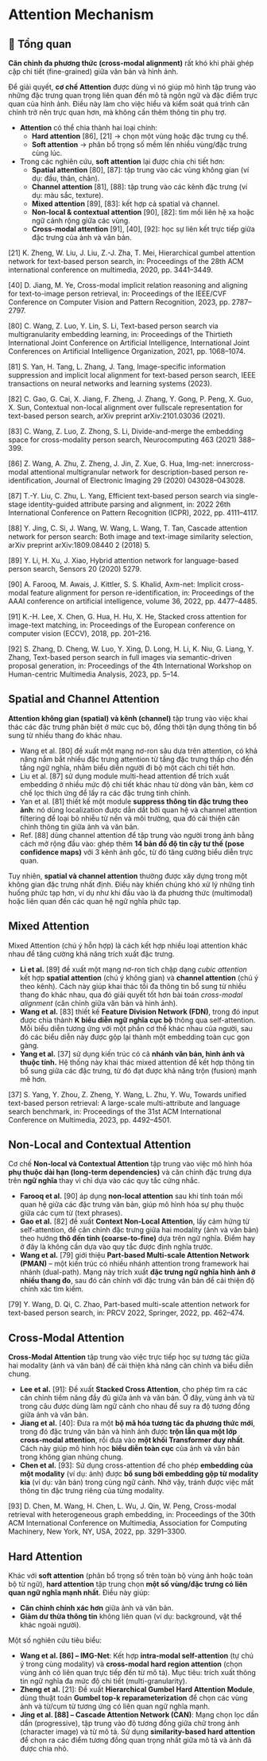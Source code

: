 # Attention Mechanism

## 🧾 Tổng quan
**Căn chỉnh đa phương thức (cross-modal alignment)** rất khó khi phải ghép cặp chi tiết (fine-grained) giữa văn bản và hình ảnh.

Để giải quyết, **cơ chế Attention** được dùng vì nó giúp mô hình tập trung vào những đặc trưng quan trọng liên quan đến mô tả ngôn ngữ và đặc điểm trực quan của hình ảnh. Điều này làm cho việc hiểu và kiểm soát quá trình căn chỉnh trở nên trực quan hơn, mà không cần thêm thông tin phụ trợ.

- **Attention** có thể chia thành hai loại chính:
    - **Hard attention** [86], [21] → chọn một vùng hoặc đặc trưng cụ thể.
    - **Soft attention** → phân bổ trọng số mềm lên nhiều vùng/đặc trưng cùng lúc.
- Trong các nghiên cứu, **soft attention** lại được chia chi tiết hơn:
    - **Spatial attention** [80], [87]: tập trung vào các vùng không gian (ví dụ: đầu, thân, chân).
    - **Channel attention** [81], [88]: tập trung vào các kênh đặc trưng (ví dụ: màu sắc, texture).
    - **Mixed attention** [89], [83]: kết hợp cả spatial và channel.
    - **Non-local & contextual attention** [90], [82]: tìm mối liên hệ xa hoặc ngữ cảnh rộng giữa các vùng.
    - **Cross-modal attention** [91], [40], [92]: học sự liên kết trực tiếp giữa đặc trưng của ảnh và văn bản.

[21] K. Zheng, W. Liu, J. Liu, Z.-J. Zha, T. Mei, Hierarchical gumbel attention network for text-based person search, in: Proceedings of the 28th ACM international conference on multimedia, 2020, pp. 3441–3449.

[40] D. Jiang, M. Ye, Cross-modal implicit relation reasoning and aligning for text-to-image person retrieval, in: Proceedings of the IEEE/CVF Conference on Computer Vision and Pattern Recognition, 2023, pp. 2787–2797.

[80] C. Wang, Z. Luo, Y. Lin, S. Li, Text-based person search via multigranularity embedding learning, in: Proceedings of the Thirtieth International Joint Conference on Artificial Intelligence, International Joint Conferences on Artificial Intelligence Organization, 2021, pp. 1068–1074.

[81] S. Yan, H. Tang, L. Zhang, J. Tang, Image-specific information suppression and implicit local alignment for text-based person search, IEEE transactions on neural networks and learning systems (2023).

[82] C. Gao, G. Cai, X. Jiang, F. Zheng, J. Zhang, Y. Gong, P. Peng, X. Guo, X. Sun, Contextual non-local alignment over fullscale representation for text-based person search, arXiv preprint arXiv:2101.03036 (2021).

[83] C. Wang, Z. Luo, Z. Zhong, S. Li, Divide-and-merge the embedding space for cross-modality person search, Neurocomputing 463 (2021) 388–399.

[86] Z. Wang, A. Zhu, Z. Zheng, J. Jin, Z. Xue, G. Hua, Img-net: innercross-modal attentional multigranular network for description-based person re-identification, Journal of Electronic Imaging 29 (2020) 043028–043028.

[87] T.-Y. Liu, C. Zhu, L. Yang, Efficient text-based person search via single-stage identity-guided attribute parsing and alignment, in: 2022 26th International Conference on Pattern Recognition (ICPR), 2022, pp. 4111–4117.

[88] Y. Jing, C. Si, J. Wang, W. Wang, L. Wang, T. Tan, Cascade attention network for person search: Both image and text-image similarity selection, arXiv preprint arXiv:1809.08440 2 (2018) 5.

[89] Y. Li, H. Xu, J. Xiao, Hybrid attention network for language-based person search, Sensors 20 (2020) 5279.

[90] A. Farooq, M. Awais, J. Kittler, S. S. Khalid, Axm-net: Implicit cross-modal feature alignment for person re-identification, in: Proceedings of the AAAI conference on artificial intelligence, volume 36, 2022, pp. 4477–4485.

[91] K.-H. Lee, X. Chen, G. Hua, H. Hu, X. He, Stacked cross attention for image-text matching, in: Proceedings of the European conference on computer vision (ECCV), 2018, pp. 201–216.

[92] S. Zhang, D. Cheng, W. Luo, Y. Xing, D. Long, H. Li, K. Niu, G. Liang, Y. Zhang, Text-based person search in full images via semantic-driven proposal generation, in: Proceedings of the 4th International Workshop on Human-centric Multimedia Analysis, 2023, pp. 5–14.

## Spatial and Channel Attention
**Attention không gian (spatial) và kênh (channel)** tập trung vào việc khai thác các đặc trưng phân biệt ở mức cục bộ, đồng thời tận dụng thông tin bổ sung từ nhiều thang đo khác nhau.
- Wang et al. [80] đề xuất một mạng nơ-ron sâu dựa trên attention, có khả năng nắm bắt nhiều đặc trưng attention từ tầng đặc trưng thấp cho đến tầng ngữ nghĩa, nhằm biểu diễn người đi bộ một cách chi tiết hơn.
- Liu et al. [87] sử dụng module multi-head attention để trích xuất embedding ở nhiều mức độ chi tiết khác nhau từ dòng văn bản, kèm cơ chế lọc thích ứng để lấy ra các đặc trưng tinh chỉnh.
- Yan et al. [81] thiết kế một module **suppress thông tin đặc trưng theo ảnh**: nó dùng localization được dẫn dắt bởi quan hệ và channel attention filtering để loại bỏ nhiễu từ nền và môi trường, qua đó cải thiện căn chỉnh thông tin giữa ảnh và văn bản.
- Ref. [88] dùng channel attention để tập trung vào người trong ảnh bằng cách mở rộng đầu vào: ghép thêm **14 bản đồ độ tin cậy tư thế (pose confidence maps)** với 3 kênh ảnh gốc, từ đó tăng cường biểu diễn trực quan.

Tuy nhiên, **spatial và channel attention** thường được xây dựng trong một không gian đặc trưng nhất định. Điều này khiến chúng khó xử lý những tình huống phức tạp hơn, ví dụ như khi đầu vào là đa phương thức (multimodal) hoặc liên quan đến các quan hệ ngữ nghĩa phức tạp.

## Mixed Attention
Mixed Attention (chú ý hỗn hợp) là cách kết hợp nhiều loại attention khác nhau để tăng cường khả năng trích xuất đặc trưng.
- **Li et al.** [89] đề xuất một mạng nơ-ron tích chập dạng *cubic attention* kết hợp **spatial attention** (chú ý không gian) và **channel attention** (chú ý theo kênh). Cách này giúp khai thác tối đa thông tin bổ sung từ nhiều thang đo khác nhau, qua đó giải quyết tốt hơn bài toán *cross-modal alignment* (căn chỉnh giữa văn bản và hình ảnh).
- **Wang et al.** [83] thiết kế **Feature Division Network (FDN)**, trong đó input được chia thành **K biểu diễn ngữ nghĩa cục bộ** thông qua self-attention. Mỗi biểu diễn tương ứng với một phần cơ thể khác nhau của người, sau đó các biểu diễn này được gộp lại thành một embedding toàn cục gọn gàng.
- **Yang et al.** [37] sử dụng kiến trúc có cả **nhánh văn bản, hình ảnh và thuộc tính.** Hệ thống này khai thác mixed attention để kết hợp thông tin bổ sung giữa các đặc trưng, từ đó đạt được khả năng trộn (fusion) mạnh mẽ hơn.

[37] S. Yang, Y. Zhou, Z. Zheng, Y. Wang, L. Zhu, Y. Wu, Towards unified text-based person retrieval: A large-scale multi-attribute and language search benchmark, in: Proceedings of the 31st ACM International Conference on Multimedia, 2023, pp. 4492–4501.

## Non-Local and Contextual Attention
Cơ chế **Non-local và Contextual Attention** tập trung vào việc mô hình hóa **phụ thuộc dài hạn (long-term dependencies)** và căn chỉnh đặc trưng dựa trên **ngữ nghĩa** thay vì chỉ dựa vào các quy tắc cứng nhắc.
- **Farooq et al.** [90] áp dụng **non-local attention** sau khi tính toán mối quan hệ giữa các đặc trưng văn bản, giúp mô hình hóa sự phụ thuộc giữa các cụm từ (text phrases).
- **Gao et al.** [82] đề xuất **Context Non-Local Attention**, lấy cảm hứng từ self-attention, để căn chỉnh đặc trưng giữa hai modality (ảnh và văn bản) theo hướng **thô đến tinh (coarse-to-fine)** dựa trên ngữ nghĩa. Điểm hay ở đây là không cần dựa vào quy tắc được định nghĩa trước.
- **Wang et al.** [79] giới thiệu **Part-based Multi-scale Attention Network (PMAN)** – một kiến trúc có nhiều nhánh attention trong framework hai nhánh (dual-path). Mạng này trích xuất **đặc trưng ngữ nghĩa hình ảnh ở nhiều thang đo**, sau đó căn chỉnh với đặc trưng văn bản để cải thiện độ chính xác tìm kiếm.

[79] Y. Wang, D. Qi, C. Zhao, Part-based multi-scale attention network for text-based person search, in: PRCV 2022, Springer, 2022, pp. 462–474.

## Cross-Modal Attention
**Cross-Modal Attention** tập trung vào việc trực tiếp học sự tương tác giữa hai modality (ảnh và văn bản) để cải thiện khả năng căn chỉnh và biểu diễn chung.
- **Lee et al.** [91]: Đề xuất **Stacked Cross Attention**, cho phép tìm ra các căn chỉnh tiềm năng đầy đủ giữa ảnh và văn bản. Ở đây, vùng ảnh và từ trong câu được dùng làm ngữ cảnh cho nhau để suy ra độ tương đồng giữa ảnh và văn bản.
- **Jiang et al.** [40]: Đưa ra một **bộ mã hóa tương tác đa phương thức mới**, trong đó đặc trưng văn bản và hình ảnh được **trộn lẫn qua một lớp cross-modal attention**, rồi đưa vào **một khối Transformer duy nhất**. Cách này giúp mô hình học **biểu diễn toàn cục** của ảnh và văn bản trong không gian nhúng chung.
- **Chen et al.** [93]: Sử dụng cross-attention để cho phép **embedding của một modality** (ví dụ: ảnh) được **bổ sung bởi embedding gộp từ modality kia** (ví dụ: văn bản) trong cùng ngữ cảnh. Nhờ vậy, tránh được việc mất thông tin đặc trưng riêng của từng modality.

[93] D. Chen, M. Wang, H. Chen, L. Wu, J. Qin, W. Peng, Cross-modal retrieval with heterogeneous graph embedding, in: Proceedings of the 30th ACM International Conference on Multimedia, Association for Computing Machinery, New York, NY, USA, 2022, pp. 3291–3300.

## Hard Attention
Khác với **soft attention** (phân bổ trọng số trên toàn bộ vùng ảnh hoặc toàn bộ từ ngữ), **hard attention** tập trung chọn **một số vùng/đặc trưng có liên quan ngữ nghĩa mạnh nhất**. Điều này giúp:
- **Căn chỉnh chính xác hơn** giữa ảnh và văn bản.
- **Giảm dư thừa thông tin** không liên quan (ví dụ: background, vật thể khác ngoài người).

Một số nghiên cứu tiêu biểu:
- **Wang et al. [86] – IMG-Net**: Kết hợp **intra-modal self-attention** (tự chú ý trong cùng modality) và **cross-modal hard region attention** (chọn vùng ảnh có liên quan trực tiếp đến từ mô tả). Mục tiêu: trích xuất thông tin ngữ nghĩa đa mức độ chi tiết (multi-granularity).
- **Zheng et al.** [21]: Đề xuất **Hierarchical Gumbel Hard Attention Module**, dùng thuật toán **Gumbel top-k reparameterization** để chọn các vùng ảnh và từ/cụm từ tương ứng có liên quan ngữ nghĩa mạnh.
- **Jing et al. [88] – Cascade Attention Network (CAN)**: Mạng chọn lọc dần dần (progressive), tập trung vào độ tương đồng giữa chữ trong ảnh (character image) và từ mô tả. Sử dụng **similarity-based hard attention** để chọn ra các điểm tương đồng quan trọng nhất giữa mô tả và ảnh đã được chia nhỏ.